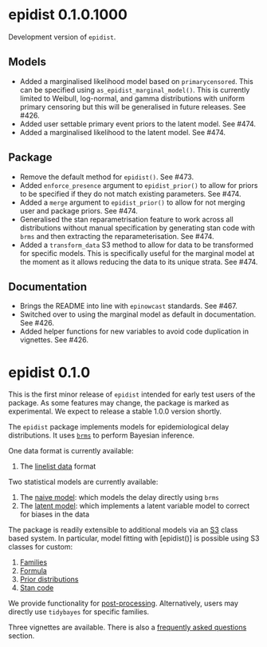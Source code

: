 # epidist 0.1.0.1000

Development version of `epidist`.

## Models

- Added a marginalised likelihood model based on `primarycensored`. This can be specified using `as_epidist_marginal_model()`. This is currently limited to Weibull, log-normal, and gamma distributions with uniform primary censoring but this will be generalised in future releases. See #426.
- Added user settable primary event priors to the latent model. See #474.
- Added a marginalised likelihood to the latent model. See #474.

## Package

- Remove the default method for `epidist()`. See #473.
- Added `enforce_presence` argument to `epidist_prior()` to allow for priors to be
  specified if they do not match existing parameters. See #474.
- Added a `merge` argument to `epidist_prior()` to allow for not merging user and package priors. See #474.
- Generalised the stan reparametrisation feature to work across all distributions without manual specification by generating stan code with `brms` and then extracting the reparameterisation. See #474.
- Added a `transform_data` S3 method to allow for data to be transformed for specific models. This is specifically useful for the marginal model at the moment as it allows reducing the data to its unique strata. See #474.

## Documentation

- Brings the README into line with `epinowcast` standards. See #467.
- Switched over to using the marginal model as default in documentation. See #426.
- Added helper functions for new variables to avoid code duplication in vignettes. See #426.

# epidist 0.1.0

This is the first minor release of `epidist` intended for early test users of the package.
As some features may change, the package is marked as experimental.
We expect to release a stable 1.0.0 version shortly.

The `epidist` package implements models for epidemiological delay distributions.
It uses [`brms`](http://paulbuerkner.com/brms/) to perform Bayesian inference.

One data format is currently available:

1. The [linelist data](https://epidist.epinowcast.org/reference/index.html#linelist-data) format

Two statistical models are currently available:

1. The [naive model](https://epidist.epinowcast.org/reference/index.html#naive-model): which models the delay directly using `brms`
2. The [latent model](https://epidist.epinowcast.org/reference/index.html#latent-model): which implements a latent variable model to correct for biases in the data

The package is readily extensible to additional models via an [S3](https://adv-r.hadley.nz/s3.html) class based system.
In particular, model fitting with [epidist()] is possible using S3 classes for custom:

1. [Families](https://epidist.epinowcast.org/reference/index.html#family)
2. [Formula](https://epidist.epinowcast.org/reference/index.html#formula)
3. [Prior distributions](https://epidist.epinowcast.org/reference/index.html#prior-distributions)
4. [Stan code](https://epidist.epinowcast.org/reference/index.html#stan-code)

We provide functionality for [post-processing](https://epidist.epinowcast.org/reference/index.html#postprocess).
Alternatively, users may directly use `tidybayes` for specific families.

Three vignettes are available.
There is also a [frequently asked questions](https://epidist.epinowcast.org/articles/faq.html) section.
